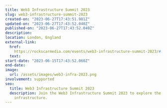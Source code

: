 ```yaml
---
title: Web3 Infrastructure Summit 2023
slug: web3-infrastructure-summit-2023
created-on: "2023-06-27T17:43:51.981Z"
updated-on: "2023-06-27T17:43:52.040Z"
published-on: "2023-06-27T17:43:52.040Z"
description:
location: London, England
external-link:
  href: 
    https://rockscarmedia.com/events/web3-infrastructure-summit-2023/#:~:text=Hosted%20by%20RockScar%20the%20Web3,NFTs%2C%20and%20other%20Web3%20applications.
  text:
start-date: "2023-06-15T17:43:52.060Z"
end-date:
image:
  url: /assets/images/web3-infra-2023.png
involvement: supported
seo:
  title: Web3 Infrastructure Summit 2023
  description: Join the Web3 Infrastructure Summit 2023 to explore the latest in decentralized
    infrastructure.
---
```

